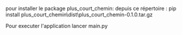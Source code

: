 pour installer le package plus_court_chemin:
depuis ce répertoire : pip install plus_court_chemin\dist\plus_court_chemin-0.1.0.tar.gz

Pour executer l'application lancer main.py

